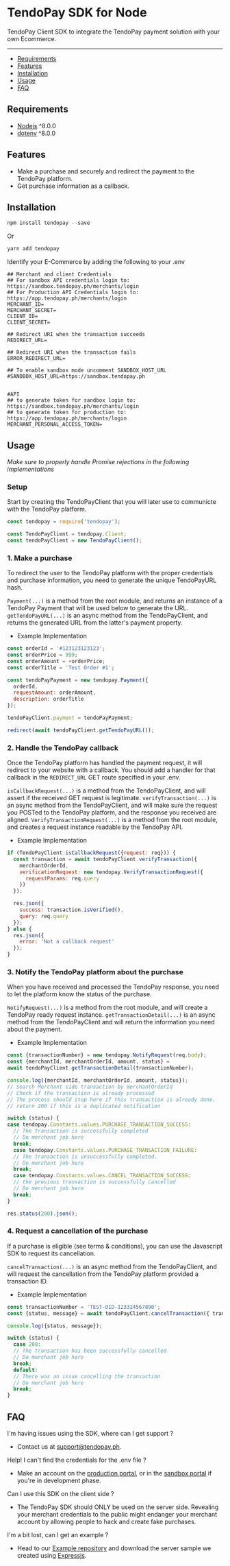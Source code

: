 # TendoPay SDK for Node

TendoPay Client SDK to integrate the TendoPay payment solution with your own Ecommerce.

---

- [Requirements](#requirements)
- [Features](#features)
- [Installation](#installation)
- [Usage](#usage)
- [FAQ](#faq)


## Requirements
- [Nodejs](https://nodejs.org/) ^8.0.0
- [dotenv](https://www.npmjs.com/package/dotenv) ^8.0.0



## Features

- Make a purchase and securely and redirect the payment to the TendoPay platform.
- Get purchase information as a callback.


## Installation

```javascript
npm install tendopay --save
````

Or

```javascript
yarn add tendopay
```

Identify your E-Commerce by adding the following to your .env

```text
## Merchant and client Credentials
## For sandbox API credentials login to: https://sandbox.tendopay.ph/merchants/login
## For Production API Credentials login to: https://app.tendopay.ph/merchants/login
MERCHANT_ID=
MERCHANT_SECRET=
CLIENT_ID=
CLIENT_SECRET=

## Redirect URI when the transaction succeeds
REDIRECT_URL=

## Redirect URI when the transaction fails
ERROR_REDIRECT_URL=

## To enable sandbox mode uncomment SANDBOX_HOST_URL
#SANDBOX_HOST_URL=https://sandbox.tendopay.ph


#API
## to generate token for sandbox login to: https://sandbox.tendopay.ph/merchants/login
## to generate token for production to: https://app.tendopay.ph/merchants/login
MERCHANT_PERSONAL_ACCESS_TOKEN=
```

## Usage

*Make sure to properly handle Promise rejections in the following implementations*

### Setup
Start by creating the TendoPayClient that you will later use to communicte with the TendoPay platform.
```javascript
const tendopay = require('tendopay');

const TendoPayClient = tendopay.Client;
const tendoPayClient = new TendoPayClient();
```

### 1. Make a purchase

To redirect the user to the TendoPay platform with the proper credentials and purchase information, you need to generate the unique TendoPayURL hash.

`Payment(...)` is a method from the root module, and returns an instance of a TendoPay Payment that will be used below to generate the URL.
`getTendoPayURL(...)` is an async method from the TendoPayClient, and returns the generated URL from the latter's payment property.

- Example Implementation

```javascript
const orderId = '#123123123123';
const orderPrice = 999;
const orderAmount = +orderPrice;
const orderTitle = 'Test Order #1';

const tendoPayPayment = new tendopay.Payment({
  orderId,
  requestAmount: orderAmount,
  description: orderTitle
});

tendoPayClient.payment = tendoPayPayment;

redirect(await tendoPayClient.getTendoPayURL());
```

### 2. Handle the TendoPay callback

Once the TendoPay platform has handled the payment request, it will redirect to your website with a callback.
You should add a handler for that callback in the `REDIRECT_URL` GET route specified in your .env.

`isCallbackRequest(...)` is a method from the TendoPayClient, and will assert if the received GET request is legitimate.
`verifyTransaction(...)` is an async method from the TendoPayClient, and will make sure the request you POSTed to the TendoPay platform, and the response you received are aligned.
`VerifyTransactionRequest(...)` is a method from the root module, and creates a request instance readable by the TendoPay API.

- Example Implementation

```javascript
if (TendoPayClient.isCallbackRequest({request: req})) {
  const transaction = await tendoPayClient.verifyTransaction({
    merchantOrderId,
    verificationRequest: new tendopay.VerifyTransactionRequest({
      requestParams: req.query
    })
  });

  res.json({
    success: transaction.isVerified(),
    query: req.query
  });
} else {
  res.json({
    error: 'Not a callback request'
  });
}
```

### 3. Notify the TendoPay platform about the purchase

When you have received and processed the TendoPay response, you need to let the platform know the status of the purchase.

`NotifyRequest(...)` is a method from the root module, and will create a TendoPay ready request instance.
`getTransactionDetail(...)` is an async method from the TendoPayClient and will return the information you need about the payment.

- Example Implementation

```javascript
const {transactionNumber} = new tendopay.NotifyRequest(req.body);
const {merchantId, merchantOrderId, amount, status} =
await tendoPayClient.getTransactionDetail(transactionNumber);

console.log({merchantId, merchantOrderId, amount, status});
// Search Merchant side transaction by merchantOrderId
// Check if the transaction is already processed
// The process should stop here if this transaction is already done.
// return 200 if this is a duplicated notification

switch (status) {
case tendopay.Constants.values.PURCHASE_TRANSACTION_SUCCESS:
  // The transaction is successfully completed
  // Do merchant job here
  break;
  case tendopay.Constants.values.PURCHASE_TRANSACTION_FAILURE:
  // The transaction is unsuccessfully completed.
  // Do merchant job here
  break;
  case tendopay.Constants.values.CANCEL_TRANSACTION_SUCCESS:
  // the previous transaction is successfully cancelled
  // Do merchant job here
  break;
}

res.status(200).json();
```

### 4. Request a cancellation of the purchase

If a purchase is eligible (see terms & conditions), you can use the Javascript SDK to request its cancellation.

`cancelTransaction(...)` is an async method from the TendoPayClient, and will  request the cancellation from the TendoPay platform provided a transaction ID.

- Example Implementation

```javascript
const transactionNumber = 'TEST-OID-123324567890';
const {status, message} = await tendoPayClient.cancelTransaction({ transactionNumber });

console.log({status, message});

switch (status) {
  case 200:
  // The transaction has been successfully cancelled
  // Do merchant job here
  break;
  default:
  // There was an issue cancelling the transaction
  // Do merchant job here
  break;
}
```

## FAQ

I'm having issues using the SDK, where can I get support ?
- Contact us at [support@tendopay.ph](mailto:support@tendopay.ph).

Help! I can't find the credentials for the .env file ?
- Make an account on the [production portal](https://app.tendopay.ph/merchants/api-settings), or in the [sandbox portal](https://sandbox.tendopay.ph/merchants/api-settings) if you're in development phase.

Can I use this SDK on the client side ?
- The TendoPay SDK should ONLY be used on the server side. Revealing your merchant credentials to the public might endanger your merchant account by allowing people to hack and create fake purchases.

I'm a bit lost, can I get an example ?
- Head to our [Example repository](https://github.com/TendoPayPlugins/tendopay-sdk-examples) and download the server sample we created using [Expressjs](https://expressjs.com/).
